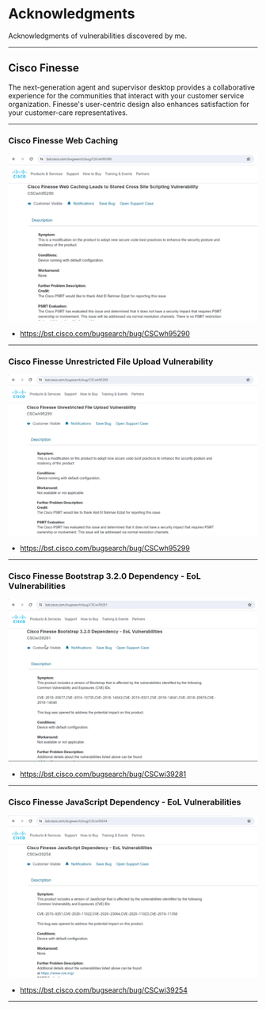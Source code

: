 # Acknowledgments

Acknowledgments of vulnerabilities discovered by me.

---
## Cisco Finesse

The next-generation agent and supervisor desktop provides a collaborative experience for the communities that interact with your customer service organization. Finesse's user-centric design also enhances satisfaction for your customer-care representatives.

---
### Cisco Finesse Web Caching

![](README.assets/Pasted%20image%2020240123015116.png)

- https://bst.cisco.com/bugsearch/bug/CSCwh95290

---
### Cisco Finesse Unrestricted File Upload Vulnerability

![](README.assets/Pasted%20image%2020240123015052.png)

- https://bst.cisco.com/bugsearch/bug/CSCwh95299

---
### Cisco Finesse Bootstrap 3.2.0 Dependency - EoL Vulnerabilities

![](README.assets/Pasted%20image%2020240123015347.png)

- https://bst.cisco.com/bugsearch/bug/CSCwi39281

---
### Cisco Finesse JavaScript Dependency - EoL Vulnerabilities

![](README.assets/Pasted%20image%2020240123015451.png)

- https://bst.cisco.com/bugsearch/bug/CSCwi39254

---